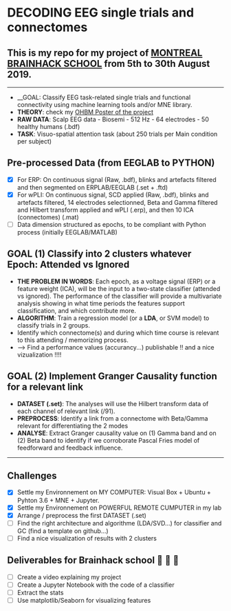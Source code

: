 # DECODING EEG single trials and connectomes
## This is my repo for my project of [MONTREAL BRAINHACK SCHOOL](https://brainhackmtl.github.io/school2019/) from 5th to 30th August 2019.
***
* __GOAL: Classify EEG task-related single trials and functional connectivity using machine learning tools and/or MNE library. 
* __THEORY__: check my [OHBM Poster of the project](https://github.com/mtl-brainhack-school-2019/EEG_Connectivity_BrainHack_2019/blob/master/Anne_Monnier_OHBM_Connectomes.pdf "Poster")
* __RAW DATA__: Scalp EEG data - Biosemi - 512 Hz - 64 electrodes - 50 healthy humans (.bdf)
* __TASK__: Visuo-spatial attention task (about 250 trials per Main condition per subject)

## Pre-processed Data (from EEGLAB to PYTHON)
- [X] For ERP: On continuous signal (Raw, .bdf), blinks and artefacts filtered and then segmented on ERPLAB/EEGLAB (.set + .ftd)
- [X] For wPLI:  On continuous signal, SCD applied (Raw, .bdf), blinks and artefacts filtered, 14 electrodes selectionned, Beta and Gamma filtered and Hilbert transform applied and wPLI (.erp), and then 10 ICA (connectomes) (.mat)
- [ ] Data dimension structured as epochs, to be compliant with Python process (initially EEGLAB/MATLAB)

## GOAL (1) Classify into 2 clusters whatever Epoch: Attended vs Ignored
* __THE PROBLEM IN WORDS__: Each epoch, as a voltage signal (ERP) or a feature weight (ICA), will be the input to a two-state classifier (attended vs ignored). The performance of the classifier will provide a multivariate analysis showing in what time periods the features support classification, and which contribute more.
* __ALGORITHM__: Train a regression model (or a __LDA__, or SVM model) to classify trials in 2 groups. 
* Identify which connectome(s) and during which time course is relevant to this attending / memorizing process.
* --> Find a performance values (accurancy...) publishable !! and a nice vizualization !!!!

## GOAL (2) Implement Granger Causality function for a relevant link
* __DATASET (.set)__: The analyses will use the Hilbert transform data of each channel of relevant link (/91).
* __PREPROCESS__: Identify a link from a connectome with Beta/Gamma relevant for differentiating the 2 modes
* __ANALYSE__: Extract Granger causality value on (1) Gamma band and on (2) Beta band to identify if we corroborate Pascal Fries model of feedforward and feedback influence.

- - - -

## Challenges 
- [X] Settle my Environnement on MY COMPUTER: Visual Box + Ubuntu + Pyhton 3.6 + MNE + Jupyter.
- [X] Settle my Environnement on POWERFUL REMOTE CUMPUTER in my lab
- [X] Arrange / preprocess the first DATASET (.set)
- [ ] Find the right architecture and algorithme (LDA/SVD...) for classifier and GC (find a template on github...)
- [ ] Find a nice visualization of results with 2 clusters

## Deliverables for Brainhack school :muscle: :muscle: :muscle:
- [ ] Create a video explaining my project
- [ ] Create a Jupyter Notebook with the code of a classifier
- [ ] Extract the stats
- [ ] Use matplotlib/Seaborn for visualizing features
